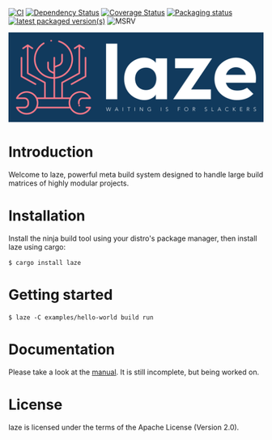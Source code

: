 [![CI](https://github.com/kaspar030/laze/actions/workflows/tests.yml/badge.svg)](https://github.com/kaspar030/laze/actions/workflows/tests.yml)
[![Dependency Status](https://deps.rs/repo/github/kaspar030/laze/status.svg)](https://deps.rs/repo/github/kaspar030/laze)
[![Coverage Status](https://coveralls.io/repos/github/kaspar030/laze/badge.svg)](https://coveralls.io/github/kaspar030/laze)
[![Packaging status](https://repology.org/badge/tiny-repos/laze.svg)](https://repology.org/project/laze/versions)
[![latest packaged version(s)](https://repology.org/badge/latest-versions/laze.svg)](https://repology.org/project/laze/versions)
![MSRV](https://img.shields.io/crates/msrv/laze)

<img src="./book/images/logo_col_bg.svg">

# Introduction

Welcome to laze, powerful meta build system designed to handle large build
matrices of highly modular projects.


# Installation

Install the ninja build tool using your distro's package manager, then install
laze using cargo:

    $ cargo install laze


# Getting started

    $ laze -C examples/hello-world build run


# Documentation

Please take a look at the
[manual](https://kaspar030.github.io/laze/dev/index.html). It is still
incomplete, but being worked on.

# License

laze is licensed under the terms of the Apache License (Version 2.0).
